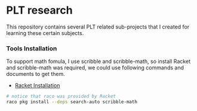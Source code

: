 # PLT research

This repository contains several PLT related sub-projects that I created for learning these certain subjects.

### Tools Installation

To support math fomula, I use scribble and scribble-math, so install Racket and scribble-math was required,
we could use following commands and documents to get them.

- [Racket Installation](https://docs.racket-lang.org/pollen/Installation.html)

```sh
# notice that raco was provided by Racket
raco pkg install --deps search-auto scribble-math
```
